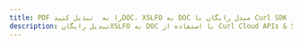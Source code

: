 ---title: PDF را به  تبدیل کنیدDOC، XSLFO به DOC مبدل رایگان یا Curl SDKdescription: تبدیل رایگانXSLFO به DOC با استفاده از Curl Cloud APIs & SDK همچنین اسناد PDF را در Cloud ایجاد، ویرایش و رندر کنید.---